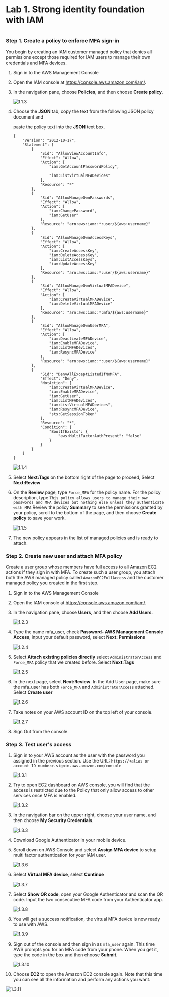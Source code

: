 

<h1> Lab 1. Strong identity foundation with IAM <h1> 


<h3> Step 1. Create a policy to enforce MFA sign-in </h3>

You begin by creating an IAM customer managed policy that denies all permissions except those required for IAM users to manage their own credentials and MFA devices.

1. Sign in to the AWS Management Console

2. Open the IAM console at https://console.aws.amazon.com/iam/.

3. In the navigation pane, choose **Policies**, and then choose **Create policy**.

   ![1.1.3](https://github.com/yunitasalim/aws-security-essentials/blob/main/img/iam/1.1.3.png)

   

4. Choose the **JSON** tab, copy the text from the following JSON policy document and

   paste the policy text into the **JSON** text box.

   ```
   {    
       "Version": "2012-10-17",
       "Statement": [
           {
               "Sid": "AllowViewAccountInfo",
               "Effect": "Allow",
               "Action": [
                   "iam:GetAccountPasswordPolicy",
                   
                   "iam:ListVirtualMFADevices"
               ],
               "Resource": "*"
           },       
           {
               "Sid": "AllowManageOwnPasswords",
               "Effect": "Allow",
               "Action": [
                   "iam:ChangePassword",
                   "iam:GetUser"
               ],
               "Resource": "arn:aws:iam::*:user/${aws:username}"
           },
           {
               "Sid": "AllowManageOwnAccessKeys",
               "Effect": "Allow",
               "Action": [
                   "iam:CreateAccessKey",
                   "iam:DeleteAccessKey",
                   "iam:ListAccessKeys",
                   "iam:UpdateAccessKey"
               ],
               "Resource": "arn:aws:iam::*:user/${aws:username}"
           },
           {
               "Sid": "AllowManageOwnVirtualMFADevice",
               "Effect": "Allow",
               "Action": [
                   "iam:CreateVirtualMFADevice",
                   "iam:DeleteVirtualMFADevice"
               ],
               "Resource": "arn:aws:iam::*:mfa/${aws:username}"
           },
           {
               "Sid": "AllowManageOwnUserMFA",
               "Effect": "Allow",
               "Action": [
                   "iam:DeactivateMFADevice",
                   "iam:EnableMFADevice",
                   "iam:ListMFADevices",
                   "iam:ResyncMFADevice"
               ],
               "Resource": "arn:aws:iam::*:user/${aws:username}"
           },
           {
               "Sid": "DenyAllExceptListedIfNoMFA",
               "Effect": "Deny",
               "NotAction": [
                   "iam:CreateVirtualMFADevice",
                   "iam:EnableMFADevice",
                   "iam:GetUser",
                   "iam:ListMFADevices",
                   "iam:ListVirtualMFADevices",
                   "iam:ResyncMFADevice",
                   "sts:GetSessionToken"
               ],
               "Resource": "*",
               "Condition": {
                   "BoolIfExists": {
                       "aws:MultiFactorAuthPresent": "false"
                   }
               }
           }
       ]
   }
   ```

   ![1.1.4](https://github.com/yunitasalim/aws-security-essentials/blob/main/img/iam/1.1.4.png)

5. Select **Next:Tags** on the bottom right of the page to proceed, Select **Next:Review** 

6. On the **Review** page, type `Force_MFA` for the policy name. For the policy description, type `This policy allows users to manage their own passwords and MFA devices but nothing else unless they authenticate with MFA` Review the policy **Summary** to see the permissions granted by your policy, scroll to the bottom of the page, and then choose **Create policy** to save your work. 

   ![1.1.5](https://github.com/yunitasalim/aws-security-essentials/blob/main/img/iam/1.1.5.png)

7. The new policy appears in the list of managed policies and is ready to attach.



<h3> Step 2. Create new user and attach MFA policy</h3>

Create a user group whose members have full access to all Amazon EC2 actions if they sign in with MFA. To create such a user group, you attach both the AWS managed policy called `AmazonEC2FullAccess` and the customer managed policy you created in the first step.

1. Sign in to the AWS Management Console

2. Open the IAM console at https://console.aws.amazon.com/iam/.

3. In the navigation pane, choose **Users**, and then choose **Add Users**.

   ![1.2.3](https://github.com/yunitasalim/aws-security-essentials/blob/main/img/iam/1.2.3.png)

4. Type the name mfa_user, check **Password- AWS Management Console Access**, input your default password,  select **Next: Permissions**

   ![1.2.4](https://github.com/yunitasalim/aws-security-essentials/blob/main/img/iam/1.2.4.png)

5. Select **Attach existing policies directly** select `AdministratorAccess` and `Force_MFA` policy that we created before. Select **Next:Tags**

   ![1.2.5](https://github.com/yunitasalim/aws-security-essentials/blob/main/img/iam/1.2.5.png)

6. In the next page, select **Next:Review**. In the Add User page, make sure the mfa_user has both `Force_MFA` and `AdministratorAccess` attached. Select **Create user**

   ![1.2.6](https://github.com/yunitasalim/aws-security-essentials/blob/main/img/iam/1.2.6.png)

7. Take notes on your AWS  account ID on the top left of your console.

   ![1.2.7](https://github.com/yunitasalim/aws-security-essentials/blob/main/img/iam/1.2.7.png)

8. Sign Out from the console.



<h3> Step 3. Test user's access</h3>

1. Sign in to your AWS account as the user with the password you assigned in the previous section. Use the URL: `https://<alias or account ID number>.signin.aws.amazon.com/console`

   ![1.3.1](https://github.com/yunitasalim/aws-security-essentials/blob/main/img/iam/1.3.1.png)

2. Try to open EC2 dashboard on AWS console, you will find that the access is restricted due to the Policy that only allow access to other services once MFA is enabled.

   ![1.3.2](https://github.com/yunitasalim/aws-security-essentials/blob/main/img/iam/1.3.2.png)

3. In the navigation bar on the upper right, choose your user name, and then choose **My Security Credentials**.

   ![1.3.3](https://github.com/yunitasalim/aws-security-essentials/blob/main/img/iam/1.3.3.png)

4. Download Google Authenticator in your mobile device.

5. Scroll down on AWS Console and select **Assign MFA device** to setup multi factor authentication for your IAM user.

   ![1.3.6](https://github.com/yunitasalim/aws-security-essentials/blob/main/img/iam/1.3.5.png)

6. Select **Virtual MFA device**, select **Continue**

   ![1.3.7](https://github.com/yunitasalim/aws-security-essentials/blob/main/img/iam/1.3.6.png)

7. Select **Show QR code**, open your Google Authenticator and scan the QR code. Input the two consecutive MFA code from your Authenticator app.

   ![1.3.8](https://github.com/yunitasalim/aws-security-essentials/blob/main/img/iam/1.3.7.png)

8. You will get a success notification, the virtual MFA device is now ready to use with AWS.

   ![1.3.9](https://github.com/yunitasalim/aws-security-essentials/blob/main/img/iam/1.3.8.png)

9. Sign out of the console and then sign in as `mfa_user` again. This time AWS prompts you for an MFA code from your phone. When you get it, type the code in the box and then choose **Submit**.

   ![1.3.10](https://github.com/yunitasalim/aws-security-essentials/blob/main/img/iam/1.3.10.png)

10. Choose **EC2** to open the Amazon EC2 console again. Note that this time you can see all the information and perform any actions you want.

![1.3.11](https://github.com/yunitasalim/aws-security-essentials/blob/main/img/iam/1.3.11.png)